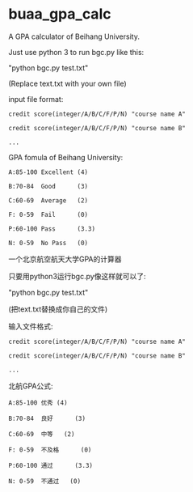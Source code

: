 buaa_gpa_calc
=============

A GPA calculator of Beihang University.


Just use python 3 to run bgc.py like this:

"python bgc.py test.txt"

(Replace text.txt with your own file)


input file format:

    credit score(integer/A/B/C/F/P/N) "course name A"

    credit score(integer/A/B/C/F/P/N) "course name B"

    ...


GPA fomula of Beihang University:

    A:85-100 Excellent (4)
    
    B:70-84  Good      (3)
    
    C:60-69  Average   (2)
    
    F: 0-59  Fail      (0)
    
    P:60-100 Pass      (3.3)
    
    N: 0-59  No Pass   (0)
    
    
    
一个北京航空航天大学GPA的计算器

只要用python3运行bgc.py像这样就可以了:

"python bgc.py test.txt"

(把text.txt替换成你自己的文件)


输入文件格式:

    credit score(integer/A/B/C/F/P/N) "course name A"

    credit score(integer/A/B/C/F/P/N) "course name B"

    ...


北航GPA公式:

    A:85-100 优秀 (4)
    
    B:70-84  良好      (3)
    
    C:60-69  中等   (2)
    
    F: 0-59  不及格      (0)
    
    P:60-100 通过      (3.3)
    
    N: 0-59  不通过   (0)
    
    
    